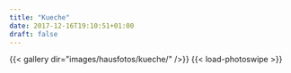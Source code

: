 ```yaml
---
title: "Kueche"
date: 2017-12-16T19:10:51+01:00
draft: false
---
```


{{< gallery dir="images/hausfotos/kueche/" />}} {{< load-photoswipe >}}